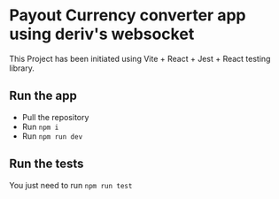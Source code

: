 # Payout Currency converter app using deriv's websocket
This Project has been initiated using Vite + React + Jest + React testing library.

## Run the app
* Pull the repository
* Run `npm i`
* Run `npm run dev`

## Run the tests
You just need to run `npm run test`

